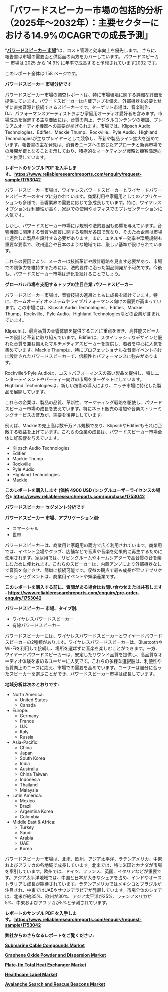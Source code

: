 <p><h1>「パワードスピーカー市場の包括的分析（2025年～2032年）：主要セクターにおける14.9%のCAGRでの成長予測」</h1></p><p>&ldquo;<strong><a href="https://www.reliableresearchreports.com/powered-speakers-r1753042?utm_campaign=110&utm_medium=9&utm_source=Github&utm_content=ia&utm_term=15032025&utm_id=powered-speakers">パワードスピーカー 市場</a></strong>&rdquo;は、コスト管理と効率向上を優先します。 さらに、報告書は市場の需要面と供給面の両方をカバーしています。 パワードスピーカー 市場は 2025 から 14.9% に年率で成長すると予想されています2032 です。</p>
<p>このレポート全体は 158 ページです。</p>
<p><strong>パワードスピーカー 市場分析です</strong></p>
<p><p>パワードスピーカー市場の調査レポートは、特に市場環境に関する詳細な評価を提供しています。パワードスピーカーは内蔵アンプを備え、外部機器を必要とせずに直接音源と接続できるスピーカーです。ターゲット市場は、音楽制作、DJ、パフォーマンスアーティストおよび家庭用オーディオ愛好者を含みます。市場成長を促進する主な要因には、音質の向上、デジタルコンテンツの増加、プレミアムオーディオ機器への需要が挙げられます。市場では、Klipsch Audio Technologies、Edifier、Mackie Thump、Rockville、Pyle Audio、Highland Technologiesが主なプレイヤーとして競争し、革新や製品ライン拡大を進めています。報告書の主な発見は、消費者ニーズへの応じたアプローチと新興市場での展開が鍵となることを示しており、積極的なマーケティング戦略と顧客満足向上を推奨しています。</p></p>
<p><strong>レポートのサンプル PDF を入手します。&nbsp;<a href="https://www.reliableresearchreports.com/enquiry/request-sample/1753042?utm_campaign=110&utm_medium=9&utm_source=Github&utm_content=ia&utm_term=15032025&utm_id=powered-speakers">https://www.reliableresearchreports.com/enquiry/request-sample/1753042</a></strong></p>
<p><p>パワードスピーカー市場は、ワイヤレスパワードスピーカーとワイヤードパワードスピーカーのタイプに分かれています。商業利用や家庭用としてのアプリケーションも多様で、音響業界の需要に応じて急成長しています。特に、ワイヤレスオプションは利便性が高く、家庭での使用やオフィスでのプレゼンテーションに人気です。</p><p>しかし、パワードスピーカー市場には規制や法的要因も影響を与えています。音響機器に関連する音質や品質に関する規制が各国で異なり、そのため企業は市場に適合した製品を設計する必要があります。また、エネルギー効率や環境規制も重要な要素で、欧州連合や日本のような地域では、厳しい基準が設けられています。</p><p>これらの要因により、メーカーは技術革新や設計戦略を見直す必要があり、市場での競争力を維持するためには、法的要件に沿った製品開発が不可欠です。今後も、パワードスピーカー市場は進化を続けることでしょう。</p></p>
<p><strong>グローバル市場を支配するトップの注目企業 パワードスピーカー</strong></p>
<p><p>パワードスピーカー市場は、音響技術の進展とともに成長を続けています。特に、ホームオーディオシステムやライブパフォーマンス向けの需要が高まっています。この市場には、Klipsch Audio Technologies、Edifier、Mackie Thump、Rockville、Pyle Audio、Highland Technologiesなどの企業が含まれています。</p><p>Klipschは、最高品質の音響体験を提供することに重点を置き、高性能スピーカーの設計と革新に取り組んでいます。Edifierは、スタイリッシュなデザインと優れた音質を兼ね備えたマルチメディアスピーカーを提供し、若者を中心に人気を集めています。Mackie Thumpは、特にプロフェッショナルな音楽イベント向けに設計されたパワードスピーカーで、信頼性とパフォーマンスに強みがあります。</p><p>RockvilleやPyle Audioは、コストパフォーマンスの高い製品を提供し、特にエンターテイメントやパーティー向けの市場をターゲットにしています。Highland Technologiesは、新しい技術の導入により、ニッチ市場に特化した製品を展開しています。</p><p>これらの企業は、製品の品質、革新性、マーケティング戦略を駆使し、パワードスピーカー市場の成長を支えています。特にネット販売の増加や音楽ストリーミングサービスの普及が、需要を後押ししています。</p><p>例えば、Mackieの売上高は数千万ドル規模であり、KlipschやEdifierもそれに匹敵する収益を上げています。これらの企業の成長は、パワードスピーカー市場全体に好影響を与えています。</p></p>
<p><ul><li>Klipsch Audio Technologies</li><li>Edifier</li><li>Mackie Thump</li><li>Rockville</li><li>Pyle Audio</li><li>Highland Technologies</li><li>Mackie</li></ul></p>
<p><strong>このレポートを購入します (価格 4900 USD (シングルユーザーライセンスの場合):&nbsp;<a href="https://www.reliableresearchreports.com/purchase/1753042?utm_campaign=110&utm_medium=9&utm_source=Github&utm_content=ia&utm_term=15032025&utm_id=powered-speakers">https://www.reliableresearchreports.com/purchase/1753042</a></strong></p>
<p><strong>パワードスピーカー セグメント分析です</strong></p>
<p><strong>パワードスピーカー 市場、アプリケーション別:</strong></p>
<p><ul><li>コマーシャル</li><li>世帯</li></ul></p>
<p><p>パワードスピーカーは、商業用と家庭用の両方で広く利用されています。商業用では、イベント会場やクラブ、店舗などで音声や音楽を効果的に再生するために使用されます。家庭用では、リビングルームやホームシアターで高音質の音を楽しむために使われます。これらのスピーカーは、内蔵アンプにより外部機器なしで音質を向上させ、簡単に接続可能です。収益の観点で最も成長が早いアプリケーションセグメントは、商業用イベントや娯楽産業です。</p></p>
<p><strong>このレポートを購入する前に、質問がある場合はお問い合わせまたは共有します - <a href="https://www.reliableresearchreports.com/enquiry/pre-order-enquiry/1753042?utm_campaign=110&utm_medium=9&utm_source=Github&utm_content=ia&utm_term=15032025&utm_id=powered-speakers">https://www.reliableresearchreports.com/enquiry/pre-order-enquiry/1753042</a></strong></p>
<p><strong>パワードスピーカー 市場、タイプ別:</strong></p>
<p><ul><li>ワイヤレスパワードスピーカー</li><li>有線パワードスピーカー</li></ul></p>
<p><p>パワードスピーカーには、ワイヤレスパワードスピーカーとワイヤードパワードスピーカーの2種類があります。ワイヤレスパワードスピーカーは、BluetoothやWi-Fiを利用して接続し、場所を選ばずに音楽を楽しむことができます。一方、ワイヤードパワードスピーカーは、安定したサウンド品質を提供し、高品質なオーディオ体験を求めるユーザーに人気です。これらの多様な選択肢は、利便性や音質向上のニーズに応え、市場での需要を高めています。ユーザーは自分に合ったスピーカーを選ぶことができ、パワードスピーカー市場は成長しています。</p></p>
<p><strong>地域分析は次のとおりです:</strong></p>
<p><ul>
    <li>
        North America:
        <ul>
            <li>United States</li>
            <li>Canada</li>
        </ul>
    </li>
    <li>
        Europe:
        <ul>
            <li>Germany</li>
            <li>France</li>
            <li>U.K.</li>
            <li>Italy</li>
            <li>Russia</li>
        </ul>
    </li>
    <li>
        Asia-Pacific:
        <ul>
            <li>China</li>
            <li>Japan</li>
            <li>South Korea</li>
            <li>India</li>
            <li>Australia</li>
            <li>China Taiwan</li>
            <li>Indonesia</li>
            <li>Thailand</li>
            <li>Malaysia</li>
        </ul>
    </li>
    <li>
        Latin America:
        <ul>
            <li>Mexico</li>
            <li>Brazil</li>
            <li>Argentina Korea</li>
            <li>Colombia</li>
        </ul>
    </li>
    <li>
        Middle East & Africa:
        <ul>
            <li>Turkey</li>
            <li>Saudi</li>
            <li>Arabia</li>
            <li>UAE</li>
            <li>Korea</li>
        </ul>
    </li>
    </ul></p>
<p><p>パワードスピーカー市場は、北米、欧州、アジア太平洋、ラテンアメリカ、中東およびアフリカの各地域で成長しています。北米では、特に米国とカナダが市場を牽引しています。欧州では、ドイツ、フランス、英国、イタリアなどが重要です。アジア太平洋地域では、中国と日本が大きなシェアを占め、インドやオーストラリアも成長が期待されています。ラテンアメリカではメキシコとブラジルが注目され、中東ではUAEやサウジアラビアが発展しています。市場全体のシェアは、北米が約35%、欧州が30%、アジア太平洋が25%、ラテンアメリカが5%、中東およびアフリカが5%と予測されています。</p></p>
<p><strong>レポートのサンプル PDF を入手します。&nbsp;<a href="https://www.reliableresearchreports.com/enquiry/request-sample/1753042?utm_campaign=110&utm_medium=9&utm_source=Github&utm_content=ia&utm_term=15032025&utm_id=powered-speakers">https://www.reliableresearchreports.com/enquiry/request-sample/1753042</a></strong></p>
<p><strong></strong></p>
<p><strong></strong></p>
<p><strong></strong></p>
<p><strong></strong></p>
<p><strong>弊社からのさらなるレポートをご覧ください:</strong></p>
<p><strong><p><a href="https://github.com/kukolkasimo5/Market-Research-Report-List-1/blob/main/submarine-cable-compounds-market.md?utm_campaign=110&utm_medium=9&utm_source=Github&utm_content=ia&utm_term=15032025&utm_id=powered-speakers">Submarine Cable Compounds Market</a></p><p><a href="https://github.com/sutrejaron/Market-Research-Report-List-1/blob/main/graphene-oxide-powder-and-dispersion-market.md?utm_campaign=110&utm_medium=9&utm_source=Github&utm_content=ia&utm_term=15032025&utm_id=powered-speakers">Graphene Oxide Powder and Dispersion Market</a></p><p><a href="https://github.com/beyeagamizjp/Market-Research-Report-List-1/blob/main/plate-fin-total-heat-exchanger-market.md?utm_campaign=110&utm_medium=9&utm_source=Github&utm_content=ia&utm_term=15032025&utm_id=powered-speakers">Plate-fin Total Heat Exchanger Market</a></p><p><a href="https://github.com/kukamedogas/Market-Research-Report-List-1/blob/main/healthcare-label-market.md?utm_campaign=110&utm_medium=9&utm_source=Github&utm_content=ia&utm_term=15032025&utm_id=powered-speakers">Healthcare Label Market</a></p><p><a href="https://github.com/baatetoshda/Market-Research-Report-List-1/blob/main/avalanche-search-and-rescue-beacons-market.md?utm_campaign=110&utm_medium=9&utm_source=Github&utm_content=ia&utm_term=15032025&utm_id=powered-speakers">Avalanche Search and Rescue Beacons Market</a></p></strong></p>